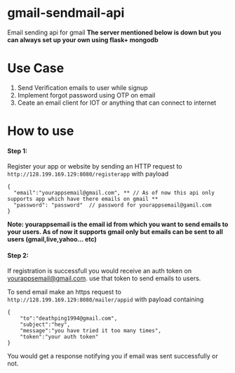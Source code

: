 # gmail-sendmail-api
Email sending api for gmail
**The server mentioned below is down but you can always set up your own using flask+ mongodb**
# Use Case
  1. Send Verification emails to user while signup
  2. Implement forgot password using OTP on email
  3. Ceate an email client for IOT or anything that can connect to internet
  
# How to use

#### Step 1:
  Register your app or website by sending an HTTP request to `http://128.199.169.129:8080/registerapp`
  with payload
    
    {
      "email":"yourappsemail@gmail.com", ** // As of now this api only supports app which have there emails on gmail **
      "password": "password"  // password for yourappsemail@gamil.com			
    }

**Note: yourappsemail is the email id from which you want to send emails to your users. As of now it supports gmail only but emails can be sent to all users (gmail,live,yahoo... etc)**


#### Step 2:
  If registration is successfull you would receive an auth token on yourappsemail@gmail.com. use that token to send emails to users.
  
To send email make an https request to `http://128.199.169.129:8080/mailer/appid`
with payload containing


    {
        "to":"deathping1994@gmail.com",
        "subject":"hey",
        "message":"you have tried it too many times",
        "token":"your auth token"
    }


You would get a response notifying you if email was sent successfully or not.

